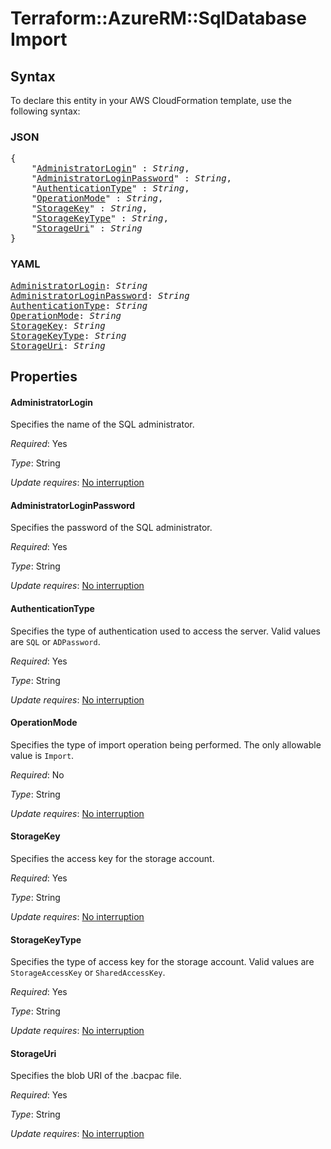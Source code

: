 # Terraform::AzureRM::SqlDatabase Import

## Syntax

To declare this entity in your AWS CloudFormation template, use the following syntax:

### JSON

<pre>
{
    "<a href="#administratorlogin" title="AdministratorLogin">AdministratorLogin</a>" : <i>String</i>,
    "<a href="#administratorloginpassword" title="AdministratorLoginPassword">AdministratorLoginPassword</a>" : <i>String</i>,
    "<a href="#authenticationtype" title="AuthenticationType">AuthenticationType</a>" : <i>String</i>,
    "<a href="#operationmode" title="OperationMode">OperationMode</a>" : <i>String</i>,
    "<a href="#storagekey" title="StorageKey">StorageKey</a>" : <i>String</i>,
    "<a href="#storagekeytype" title="StorageKeyType">StorageKeyType</a>" : <i>String</i>,
    "<a href="#storageuri" title="StorageUri">StorageUri</a>" : <i>String</i>
}
</pre>

### YAML

<pre>
<a href="#administratorlogin" title="AdministratorLogin">AdministratorLogin</a>: <i>String</i>
<a href="#administratorloginpassword" title="AdministratorLoginPassword">AdministratorLoginPassword</a>: <i>String</i>
<a href="#authenticationtype" title="AuthenticationType">AuthenticationType</a>: <i>String</i>
<a href="#operationmode" title="OperationMode">OperationMode</a>: <i>String</i>
<a href="#storagekey" title="StorageKey">StorageKey</a>: <i>String</i>
<a href="#storagekeytype" title="StorageKeyType">StorageKeyType</a>: <i>String</i>
<a href="#storageuri" title="StorageUri">StorageUri</a>: <i>String</i>
</pre>

## Properties

#### AdministratorLogin

Specifies the name of the SQL administrator.

_Required_: Yes

_Type_: String

_Update requires_: [No interruption](https://docs.aws.amazon.com/AWSCloudFormation/latest/UserGuide/using-cfn-updating-stacks-update-behaviors.html#update-no-interrupt)

#### AdministratorLoginPassword

Specifies the password of the SQL administrator.

_Required_: Yes

_Type_: String

_Update requires_: [No interruption](https://docs.aws.amazon.com/AWSCloudFormation/latest/UserGuide/using-cfn-updating-stacks-update-behaviors.html#update-no-interrupt)

#### AuthenticationType

Specifies the type of authentication used to access the server. Valid values are `SQL` or `ADPassword`.

_Required_: Yes

_Type_: String

_Update requires_: [No interruption](https://docs.aws.amazon.com/AWSCloudFormation/latest/UserGuide/using-cfn-updating-stacks-update-behaviors.html#update-no-interrupt)

#### OperationMode

Specifies the type of import operation being performed. The only allowable value is `Import`.

_Required_: No

_Type_: String

_Update requires_: [No interruption](https://docs.aws.amazon.com/AWSCloudFormation/latest/UserGuide/using-cfn-updating-stacks-update-behaviors.html#update-no-interrupt)

#### StorageKey

Specifies the access key for the storage account.

_Required_: Yes

_Type_: String

_Update requires_: [No interruption](https://docs.aws.amazon.com/AWSCloudFormation/latest/UserGuide/using-cfn-updating-stacks-update-behaviors.html#update-no-interrupt)

#### StorageKeyType

Specifies the type of access key for the storage account. Valid values are `StorageAccessKey` or `SharedAccessKey`.

_Required_: Yes

_Type_: String

_Update requires_: [No interruption](https://docs.aws.amazon.com/AWSCloudFormation/latest/UserGuide/using-cfn-updating-stacks-update-behaviors.html#update-no-interrupt)

#### StorageUri

Specifies the blob URI of the .bacpac file.

_Required_: Yes

_Type_: String

_Update requires_: [No interruption](https://docs.aws.amazon.com/AWSCloudFormation/latest/UserGuide/using-cfn-updating-stacks-update-behaviors.html#update-no-interrupt)

